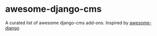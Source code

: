 awesome-django-cms
==================

A curated list of awesome django-cms add-ons. Inspired by [awesome-django](https://github.com/rosarior/awesome-django)
